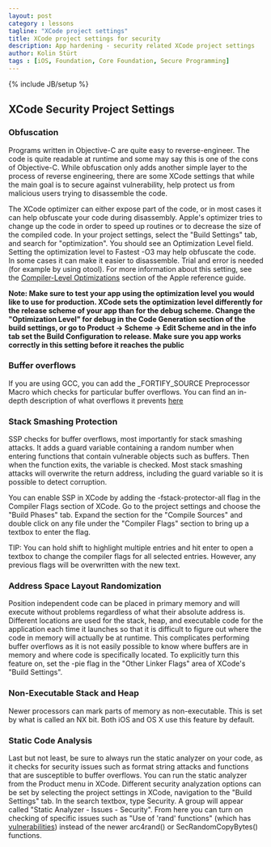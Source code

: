 ```yaml
---
layout: post
category : lessons
tagline: "XCode project settings"
title: XCode project settings for security
description: App hardening - security related XCode project settings
author: Kolin Stürt
tags : [iOS, Foundation, Core Foundation, Secure Programming]
---
```

{% include JB/setup %}

## XCode Security Project Settings

### Obfuscation

Programs written in Objective-C are quite easy to reverse-engineer. The code is quite readable at runtime and some may say this is one of the cons of Objective-C. While obfuscation only adds another simple layer to the process of reverse engineering, there are some XCode settings that while the main goal is to secure against vulnerability, help protect us from malicious users trying to disassemble the code.

The XCode optimizer can either expose part of the code, or in most cases it can help obfuscate your code during disassembly. Apple's optimizer tries to change up the code in order to speed up routines or to decrease the size of the compiled code. In your project settings, select the "Build Settings" tab, and search for "optimization". You should see an Optimization Level field. Setting the optimization level to Fastest -O3 may help obfuscate the code. In some cases it can make it easier to disassemble. Trial and error is needed (for example by using otool). For more information about this setting, see the [Compiler-Level Optimizations](https://developer.apple.com/library/mac/documentation/General/Conceptual/MOSXAppProgrammingGuide/Performance/Performance.html#//apple_ref/doc/uid/TP40010543-CH9-102307) 
section of the Apple reference guide.

**Note: Make sure to test your app using the optimization level you would like to use for production. XCode sets the optimization level differently for the release scheme of your app than for the debug scheme. Change the "Optimization Level" for debug in the Code Generation section of the build settings, or go to Product -> Scheme -> Edit Scheme and in the info tab set the Build Configuration to release. Make sure you app works correctly in this setting before it reaches the public**

### Buffer overflows 

If you are using GCC, you can add the _FORTIFY_SOURCE Preprocessor Macro which checks for particular buffer overflows. You can find an in-depth description of what overflows it prevents [here](http://gcc.gnu.org/ml/gcc-patches/2004-09/msg02055.html)

### Stack Smashing Protection

SSP checks for buffer overflows, most importantly for stack smashing attacks. It adds a guard variable containing a random number when entering functions that contain vulnerable objects such as buffers. Then when the function exits, the variable is checked. Most stack smashing attacks will overwrite the return address, including the guard variable so it is possible to detect corruption.

You can enable SSP in XCode by adding the -fstack-protector-all flag in the Compiler Flags section of XCode. Go to the project settings and choose the "Build Phases" tab. Expand the section for the "Compile Sources" and double click on any file under the "Compiler Flags" section to bring up a textbox to enter the flag.

TIP: You can hold shift to highlight multiple entries and hit enter to open a textbox to change the compiler flags for all selected entries. However, any previous flags will be overwritten with the new text.

### Address Space Layout Randomization
Position independent code can be placed in primary memory and will execute without problems regardless of what their absolute address is. Different locations are used for the stack, heap, and executable code for the application each time it launches so that it is difficult to figure out where the code in memory will actually be at runtime. This complicates performing buffer overflows as it is not easily possible to know where buffers are in memory and where code is specifically located. To explicitly turn this feature on, set the -pie flag in the "Other Linker Flags" area of XCode's "Build Settings".


### Non-Executable Stack and Heap
Newer processors can mark parts of memory as non-executable. This is set by what is called an NX bit. Both iOS and OS X use this feature by default.

### Static Code Analysis
Last but not least, be sure to always run the static analyzer on your code, as it checks for security issues such as format string attacks and functions that are susceptible to buffer overflows. You can run the static analyzer from the Product menu in XCode. Different security analyzation options can be set by selecting the project settings in XCode, navigation to the "Build Settings" tab. In the search textbox, type Security. A group will appear called "Static Analyzer - Issues - Security". From here you can turn on checking of specific issues such as "Use of 'rand' functions"  (which has [vulnerabilities](http://www.tech-faq.com/random-number-vulnerability.html)) instead of the newer arc4rand() or SecRandomCopyBytes() functions.
